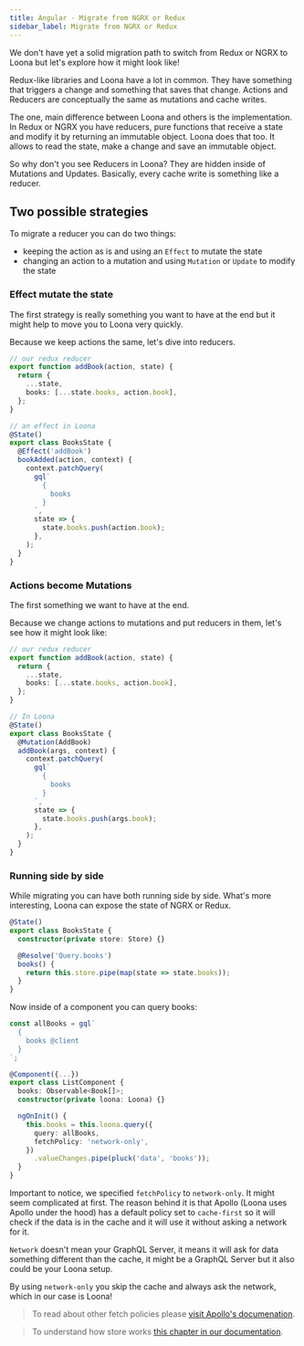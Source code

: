 ```yaml
---
title: Angular - Migrate from NGRX or Redux
sidebar_label: Migrate from NGRX or Redux
---
```


We don't have yet a solid migration path to switch from Redux or NGRX to Loona but let's explore how it might look like!

Redux-like libraries and Loona have a lot in common. They have something that triggers a change and something that saves that change. Actions and Reducers are conceptually the same as mutations and cache writes.

The one, main difference between Loona and others is the implementation. In Redux or NGRX you have reducers, pure functions that receive a state and modify it by returning an immutable object. Loona does that too. It allows to read the state, make a change and save an immutable object.

So why don't you see Reducers in Loona? They are hidden inside of Mutations and Updates. Basically, every cache write is something like a reducer.

## Two possible strategies

To migrate a reducer you can do two things:

- keeping the action as is and using an `Effect` to mutate the state
- changing an action to a mutation and using `Mutation` or `Update` to modify the state

### Effect mutate the state

The first strategy is really something you want to have at the end but it might help to move you to Loona very quickly.

Because we keep actions the same, let's dive into reducers.

```typescript
// our redux reducer
export function addBook(action, state) {
  return {
    ...state,
    books: [...state.books, action.book],
  };
}

// an effect in Loona
@State()
export class BooksState {
  @Effect('addBook')
  bookAdded(action, context) {
    context.patchQuery(
      gql`
        {
          books
        }
      `,
      state => {
        state.books.push(action.book);
      },
    );
  }
}
```

### Actions become Mutations

The first something we want to have at the end.

Because we change actions to mutations and put reducers in them, let's see how it might look like:

```typescript
// our redux reducer
export function addBook(action, state) {
  return {
    ...state,
    books: [...state.books, action.book],
  };
}

// In Loona
@State()
export class BooksState {
  @Mutation(AddBook)
  addBook(args, context) {
    context.patchQuery(
      gql`
        {
          books
        }
      `,
      state => {
        state.books.push(args.book);
      },
    );
  }
}
```

### Running side by side

While migrating you can have both running side by side. What's more interesting, Loona can expose the state of NGRX or Redux.

```typescript
@State()
export class BooksState {
  constructor(private store: Store) {}

  @Resolve('Query.books')
  books() {
    return this.store.pipe(map(state => state.books));
  }
}
```

Now inside of a component you can query books:

```typescript
const allBooks = gql`
  {
    books @client
  }
`;

@Component({...})
export class ListComponent {
  books: Observable<Book[]>;
  constructor(private loona: Loona) {}

  ngOnInit() {
    this.books = this.loona.query({
      query: allBooks,
      fetchPolicy: 'network-only',
    })
      .valueChanges.pipe(pluck('data', 'books'));
  }
}
```

Important to notice, we specified `fetchPolicy` to `network-only`. It might seem complicated at first. The reason behind it is that Apollo (Loona uses Apollo under the hood) has a default policy set to `cache-first` so it will check if the data is in the cache and it will use it without asking a network for it.

`Network` doesn't mean your GraphQL Server, it means it will ask for data something different than the cache, it might be a GraphQL Server but it also could be your Loona setup.

By using `network-only` you skip the cache and always ask the network, which in our case is Loona!

> To read about other fetch policies please [visit Apollo's documenation](https://www.apollographql.com/docs/react/api/react-apollo.html#graphql-config-options-fetchPolicy).

> To understand how store works [this chapter in our documentation](../advanced/how-store-works).
